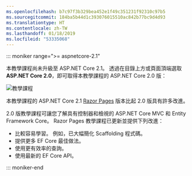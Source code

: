 ```yaml
---
ms.openlocfilehash: b7c97f3b329bea452e1f49c351231f92310c97b5
ms.sourcegitcommit: 184ba5b44d1c393076015510ac842b77bc9d4d93
ms.translationtype: HT
ms.contentlocale: zh-TW
ms.lasthandoff: 01/18/2019
ms.locfileid: "53335068"
---
```

::: moniker range=">= aspnetcore-2.1"

本教學課程尚未升級至 ASP.NET Core 2.1。 透過在目錄上方或頁面頂端選取 **ASP.NET Core 2.0**，即可取得本教學課程的 ASP.NET Core 2.0 版：

![教學課程 ](~//data/ef-rp/read-related-data/_static/2.1.png)

本教學課程的 ASP.NET Core 2.1 [Razor Pages](xref:data/ef-rp/intro) 版本比起 2.0 版具有許多改進。

2.0 版教學課程可讓您了解具有控制器和檢視的 ASP.NET Core MVC 和 Entity Framework Core。 Razor Pages 教學課程已更新並提供下列改進：

* 比較容易學習。 例如，已大幅簡化 Scaffolding 程式碼。
* 提供更多 EF Core 最佳做法。
* 使用更有效率的查詢。
* 使用最新的 EF Core API。

::: moniker-end

